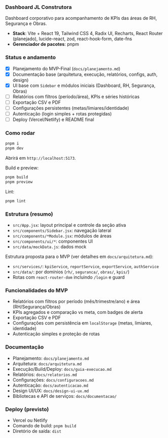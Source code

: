 ### Dashboard JL Construtora

Dashboard corporativo para acompanhamento de KPIs das áreas de RH, Segurança e Obras.

- **Stack**: Vite + React 19, Tailwind CSS 4, Radix UI, Recharts, React Router (planejado), lucide-react, zod, react-hook-form, date-fns
- **Gerenciador de pacotes**: pnpm

### Status e andamento
- [x] Planejamento do MVP-Final (`docs/planejamento.md`)
- [x] Documentação base (arquitetura, execução, relatórios, configs, auth, design)
- [x] UI base com `Sidebar` e módulos iniciais (Dashboard, RH, Segurança, Obras)
- [ ] Relatórios com filtros (período/área), KPIs e séries históricas
- [ ] Exportação CSV e PDF
- [ ] Configurações persistentes (metas/limiares/identidade)
- [ ] Autenticação (login simples + rotas protegidas)
- [ ] Deploy (Vercel/Netlify) e README final

### Como rodar
```bash
pnpm i
pnpm dev
```
Abrirá em `http://localhost:5173`.

Build e preview:
```bash
pnpm build
pnpm preview
```

Lint:
```bash
pnpm lint
```

### Estrutura (resumo)
- `src/App.jsx`: layout principal e controle da seção ativa
- `src/components/Sidebar.jsx`: navegação lateral
- `src/components/*Module.jsx`: módulos de áreas
- `src/components/ui/*`: componentes UI
- `src/data/mockData.js`: dados mock

Estrutura proposta para o MVP (ver detalhes em `docs/arquitetura.md`):
- `src/services/`: `kpiService`, `reportService`, `exportService`, `authService`
- `src/data/`: por domínios (`rh/`, `seguranca/`, `obras/`, `kpis/`)
- Rotas com `react-router-dom` incluindo `/login` e guard

### Funcionalidades do MVP
- Relatórios com filtros por período (mês/trimestre/ano) e área (RH/Segurança/Obras)
- KPIs agregados e comparação vs meta, com badges de alerta
- Exportação CSV e PDF
- Configurações com persistência em `localStorage` (metas, limiares, identidade)
- Autenticação simples e proteção de rotas

### Documentação
- Planejamento: `docs/planejamento.md`
- Arquitetura: `docs/arquitetura.md`
- Execução/Build/Deploy: `docs/guia-execucao.md`
- Relatórios: `docs/relatorios.md`
- Configurações: `docs/configuracoes.md`
- Autenticação: `docs/autenticacao.md`
- Design UI/UX: `docs/design-ui-ux.md`
- Bibliotecas e API de serviços: `docs/documentacao/`

### Deploy (previsto)
- Vercel ou Netlify
- Comando de build: `pnpm build`
- Diretório de saída: `dist`
